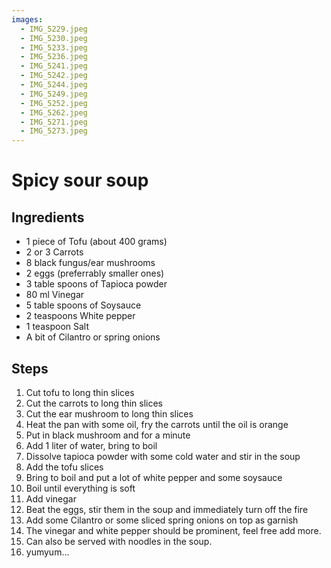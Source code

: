 ```yaml
---
images:
  - IMG_5229.jpeg
  - IMG_5230.jpeg
  - IMG_5233.jpeg
  - IMG_5236.jpeg
  - IMG_5241.jpeg
  - IMG_5242.jpeg
  - IMG_5244.jpeg
  - IMG_5249.jpeg
  - IMG_5252.jpeg
  - IMG_5262.jpeg
  - IMG_5271.jpeg
  - IMG_5273.jpeg
---
```


# Spicy sour soup

## Ingredients

- 1 piece of Tofu (about 400 grams)
- 2 or 3 Carrots
- 8 black fungus/ear mushrooms
- 2 eggs (preferrably smaller ones)
- 3 table spoons of Tapioca powder
- 80 ml Vinegar
- 5 table spoons of Soysauce
- 2 teaspoons White pepper
- 1 teaspoon Salt
- A bit of Cilantro or spring onions

## Steps

1. Cut tofu to long thin slices
1. Cut the carrots to long thin slices
1. Cut the ear mushroom to long thin slices
1. Heat the pan with some oil, fry the carrots until the oil is orange
1. Put in black mushroom and for a minute
1. Add 1 liter of water, bring to boil
1. Dissolve tapioca powder with some cold water and stir in the soup
1. Add the tofu slices
1. Bring to boil and put a lot of white pepper and some soysauce
1. Boil until everything is soft
1. Add vinegar
1. Beat the eggs, stir them in the soup and immediately turn off the fire
1. Add some Cilantro or some sliced spring onions on top as garnish
1. The vinegar and white pepper should be prominent, feel free add more.
1. Can also be served with noodles in the soup.
1. yumyum...
